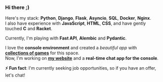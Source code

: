 ### Hi there ;)

Here's my stack: **Python**, **Django**, **Flask**, **Asyncio**, **SQL**, **Docker**, **Nginx**.  
I also have experience with **JavaScript**, **HTML**, **CSS**, and have gently touched **C** and **Racket**. 

Currently, I'm playing with **Fast API**, **Alembic** and **Pydantic**.  

I love the **console environment** and created a _beautiful app_ with [**collections of games**](https://github.com/zluuba/games-of-terminal) for this space.  
Now, I'm working on [**my website**](https://zluuba.art) and a **real-time chat app for the console**.  

**⚡ Fun fact**: I'm currently seeking job opportunities, so if you have an offer, let's chat!
